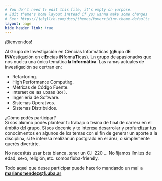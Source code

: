 ```yaml
---
# You don't need to edit this file, it's empty on purpose.
# Edit theme's home layout instead if you wanna make some changes
# See: https://jekyllrb.com/docs/themes/#overriding-theme-defaults
layout: page
hide_header_link: true
---
```


¡Bienvenidos! 

Al Grupo de Investigación en Ciencias Informáticas (g**R**upo d**E** **INV**estigación en ci**E**ncias i**N**formá**T**icas). Un grupo de apasionados que nos nuclea una única temática **la Informática**. Las ramas actuales de investigación se centran en:

* Refactoring.
* High Performance Computing.
* Métricas de Código Fuente.
* Internet de las Cosas (IoT).
* Ingeniería de Software.
* Sistemas Operativos.
* Sistemas Distribuidos.

¿Cómo podés participar?  
Si sos alumno podés plantear tu trabajo o tesina de final de carrera en el ámbito del grupo. Si sos docente y te interesa desarrollar y profundizar tus conocimientos en algunos de los temas con el fin de generar un aporte a la disciplina, si te interesa realizar un postgrado en el área, o simplemente querés divertirte.  

No necesitás usar bata blanca, tener un C.I. 220 ...  No fijamos límites de edad, sexo, religión, etc. somos fiuba-friendly.

Todo aquel que desee participar puede hacerlo mandando un mail a **marianomendez@fi.uba.ar**
